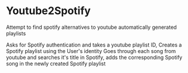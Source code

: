 # Youtube2Spotify
Attempt to find spotify alternatives to youtube automatically generated playlists

Asks for Spotify authentication and takes a youtube playlist ID,
Creates a Spotify playlist using the User's identity
Goes through each song from youtube and searches it's title in Spotify, adds the corresponding Spotify song in the newly created Spotify playlist
